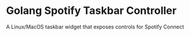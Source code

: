 # Golang Spotify Taskbar Controller

A Linux/MacOS taskbar widget that exposes controls for Spotify Connect
